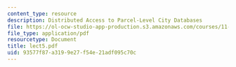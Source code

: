 ```yaml
---
content_type: resource
description: Distributed Access to Parcel-Level City Databases
file: https://ol-ocw-studio-app-production.s3.amazonaws.com/courses/11-521-spatial-database-management-and-advanced-geographic-information-systems-spring-2003/93577f87a3199e27f54e21adf095c70c_lect5.pdf
file_type: application/pdf
resourcetype: Document
title: lect5.pdf
uid: 93577f87-a319-9e27-f54e-21adf095c70c
---
```


